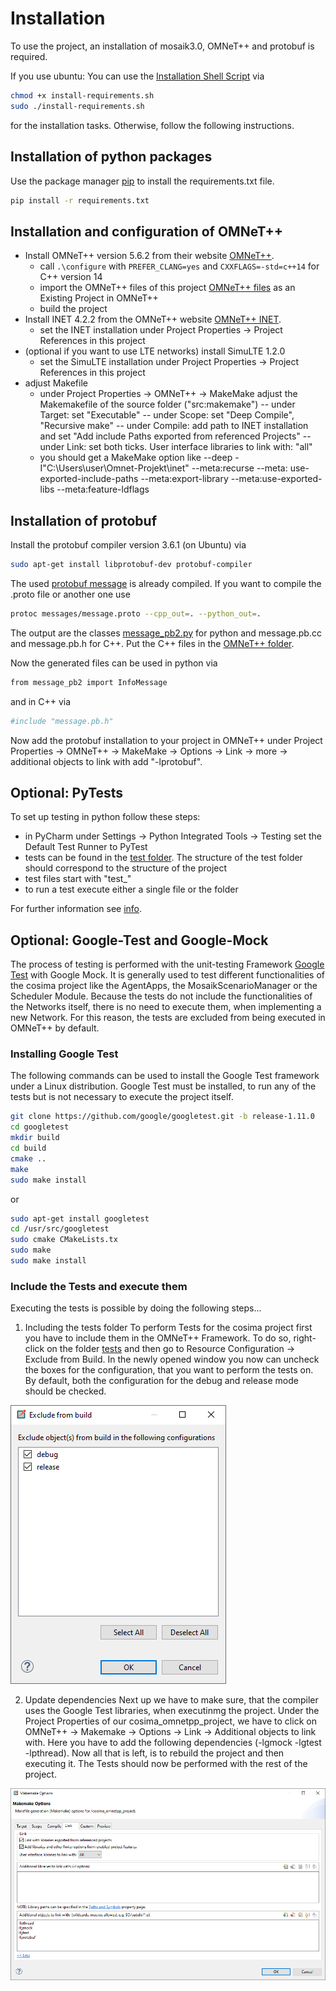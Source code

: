 # Installation

To use the project, an installation of mosaik3.0, OMNeT++ and protobuf is required.

If you use ubuntu: 
You can use the [Installation Shell Script](../../install-requirements.sh) via
```bash
chmod +x install-requirements.sh
sudo ./install-requirements.sh
```
for the installation tasks.
Otherwise, follow the following instructions.

## Installation of python packages

Use the package manager [pip](https://pip.pypa.io/en/stable/) to install the requirements.txt file.

```bash
pip install -r requirements.txt
```

## Installation and configuration of OMNeT++

* Install OMNeT++ version 5.6.2 from their website [OMNeT++](https://omnetpp.org/).
    - call `.\configure` with `PREFER_CLANG=yes` and `CXXFLAGS=-std=c++14` for C++ version 14 
    - import the OMNeT++ files of this project [OMNeT++ files](../../cosima_omnetpp_project) as an Existing Project in
      OMNeT++
    - build the project
* Install INET 4.2.2 from the OMNeT++ website [OMNeT++ INET](https://omnetpp.org/).
    - set the INET installation under Project Properties -> Project References in this project
* (optional if you want to use LTE networks) install SimuLTE 1.2.0
    - set the SimuLTE installation under Project Properties -> Project References in this project
* adjust Makefile
    - under Project Properties -> OMNeT++ -> MakeMake adjust the Makemakefile of the source folder ("src:makemake")
      -- under Target: set "Executable"
      -- under Scope: set "Deep Compile", "Recursive make"
      -- under Compile: add path to INET installation and set "Add include Paths exported from referenced Projects"
      -- under Link: set both ticks. User interface libraries to link with: "all"
    - you should get a MakeMake option like --deep -I"C:\Users\user\Omnet-Projekt\inet" --meta:recurse --meta:
      use-exported-include-paths --meta:export-library --meta:use-exported-libs --meta:feature-ldflags

## Installation of protobuf

Install the protobuf compiler version 3.6.1 (on Ubuntu) via

```bash
sudo apt-get install libprotobuf-dev protobuf-compiler 
```

The used [protobuf message](message.proto) is already compiled. If you want to compile the .proto file or another one
use

```bash
protoc messages/message.proto --cpp_out=. --python_out=.
```

The output are the classes [message_pb2.py](message_pb2.py) for python and message.pb.cc and message.pb.h for C++. Put
the C++ files in the [OMNeT++ folder](../../cosima_omnetpp_project).

Now the generated files can be used in python via

```bash
from message_pb2 import InfoMessage
```

and in C++ via

```bash
#include "message.pb.h"
```

Now add the protobuf installation to your project in OMNeT++ under Project Properties -> OMNeT++ -> MakeMake -> Options
-> Link -> more -> additional objects to link with add "-lprotobuf".


## Optional: PyTests

To set up testing in python follow these steps:

* in PyCharm under Settings -> Python Integrated Tools -> Testing set the Default Test Runner to PyTest
* tests can be found in the [test folder](../../tests). The structure of the test folder should correspond to the structure of
  the project
* test files start with "test_"
* to run a test execute either a single file or the folder

For further information see [info](https://semaphoreci.com/community/tutorials/testing-python-applications-with-pytest).

## Optional: Google-Test and Google-Mock
The process of testing is performed with the unit-testing Framework [Google Test](https://github.com/google/googletest/blob/main/googletest/README.md) with Google Mock. 
It is generally used to test different functionalities of the cosima project like the AgentApps, the MosaikScenarioManager or the Scheduler Module. 
Because the tests do not include the functionalities of the Networks itself, there is no need to execute them, when implementing a new Network. 
For this reason, the tests are excluded from being executed in OMNeT++ by default.

### Installing Google Test
The following commands can be used to install the Google Test framework under a Linux distribution.
Google Test must be installed, to run any of the tests but is not necessary to execute the project itself.
```bash
git clone https://github.com/google/googletest.git -b release-1.11.0
cd googletest
mkdir build
cd build
cmake ..
make
sudo make install 
```
or
```bash
sudo apt-get install googletest 
cd /usr/src/googletest   
sudo cmake CMakeLists.tx
sudo make
sudo make install
```

### Include the Tests and execute them
Executing the tests is possible by doing the following steps...

1. Including the tests folder
To perform Tests for the cosima project first you have to include them in the OMNeT++ Framework. 
To do so, right-click on the folder [tests](../../cosima_omnetpp_project/tests) and then go to Resource Configuration -> Exclude from Build. 
In the newly opened window you now can uncheck the boxes for the configuration, that you want to perform the tests on. 
By default, both the configuration for the debug and release mode should be checked.

![excluding of folders](../../docs/source/images/exclude.PNG)

2. Update dependencies
Next up we have to make sure, that the compiler uses the Google Test libraries, when executinmg the project. 
Under the Project Properties of our cosima_omnetpp_project, we have to click on OMNeT++ -> Makemake -> Options -> Link -> Additional objects to link with. 
Here you have to add the following dependencies (-lgmock -lgtest -lpthread). 
Now all that is left, is to rebuild the project and then executing it. The Tests should now be performed with the rest of the project.

![updating dependencies](../../docs/source/images/makemake.PNG)
